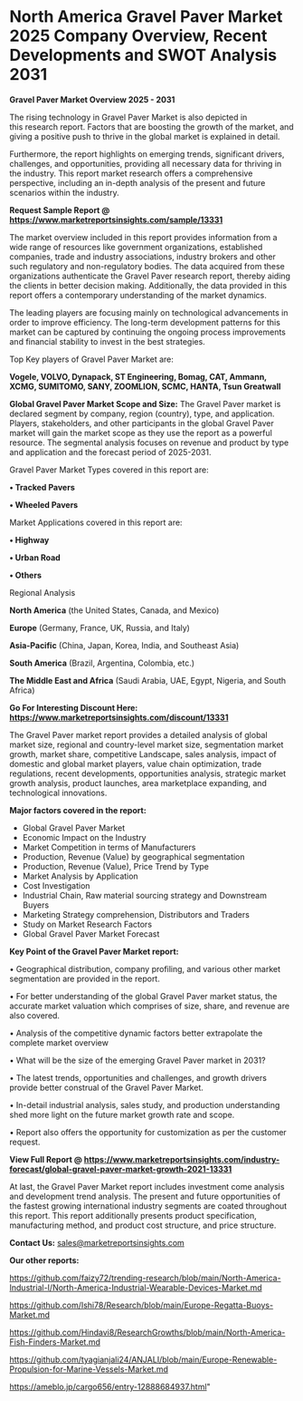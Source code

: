 # North America Gravel Paver Market 2025 Company Overview, Recent Developments and SWOT Analysis 2031

<Strong> Gravel Paver Market Overview 2025 - 2031</strong>

The rising technology in Gravel Paver Market is also depicted in this research report. Factors that are boosting the growth of the market, and giving a positive push to thrive in the global market is explained in detail.

Furthermore, the report highlights on emerging trends, significant drivers, challenges, and opportunities, providing all necessary data for thriving in the industry. This report market research offers a comprehensive perspective, including an in-depth analysis of the present and future scenarios within the industry.

<strong>Request Sample Report @ <a href=https://www.marketreportsinsights.com/sample/13331>https://www.marketreportsinsights.com/sample/13331</a></strong>

The market overview included in this report provides information from a wide range of resources like government organizations, established companies, trade and industry associations, industry brokers and other such regulatory and non-regulatory bodies. The data acquired from these organizations authenticate the Gravel Paver research report, thereby aiding the clients in better decision making. Additionally, the data provided in this report offers a contemporary understanding of the market dynamics.

The leading players are focusing mainly on technological advancements in order to improve efficiency. The long-term development patterns for this market can be captured by continuing the ongoing process improvements and financial stability to invest in the best strategies.

Top Key players of Gravel Paver Market are:

<strong>Vogele, VOLVO, Dynapack, ST Engineering, Bomag, CAT, Ammann, XCMG, SUMITOMO, SANY, ZOOMLION, SCMC, HANTA, Tsun Greatwall</strong>

<strong><b>Global Gravel Paver Market Scope and Size:</b></strong>
The Gravel Paver market is declared segment by company, region (country), type, and application. Players, stakeholders, and other participants in the global Gravel Paver market will gain the market scope as they use the report as a powerful resource. The segmental analysis focuses on revenue and product by type and application and the forecast period of 2025-2031.

Gravel Paver Market Types covered in this report are:

<strong>• Tracked Pavers

• Wheeled Pavers</strong>

Market Applications covered in this report are:

<strong>• Highway

• Urban Road

• Others</strong> 

Regional Analysis

<strong>North America</strong> (the United States, Canada, and Mexico)

<strong>Europe</strong> (Germany, France, UK, Russia, and Italy)

<strong>Asia-Pacific</strong> (China, Japan, Korea, India, and Southeast Asia)

<strong>South America</strong> (Brazil, Argentina, Colombia, etc.)

<strong>The Middle East and Africa</strong> (Saudi Arabia, UAE, Egypt, Nigeria, and South Africa)

<strong>Go For Interesting Discount Here: <a href=https://www.marketreportsinsights.com/discount/13331>https://www.marketreportsinsights.com/discount/13331</a></strong>

The Gravel Paver market report provides a detailed analysis of global market size, regional and country-level market size, segmentation market growth, market share, competitive Landscape, sales analysis, impact of domestic and global market players, value chain optimization, trade regulations, recent developments, opportunities analysis, strategic market growth analysis, product launches, area marketplace expanding, and technological innovations.

<strong><b>Major factors covered in the report:</b></strong>
<ul>
  <li>Global Gravel Paver Market </li>
  <li>Economic Impact on the Industry</li>
  <li>Market Competition in terms of Manufacturers</li>
  <li>Production, Revenue (Value) by geographical segmentation</li>
  <li>Production, Revenue (Value), Price Trend by Type</li>
  <li>Market Analysis by Application</li>
  <li>Cost Investigation</li>
  <li>Industrial Chain, Raw material sourcing strategy and Downstream Buyers</li>
  <li>Marketing Strategy comprehension, Distributors and Traders</li>
  <li>Study on Market Research Factors</li>
  <li>Global Gravel Paver Market Forecast</li>
</ul>

<strong><b>Key Point of the Gravel Paver Market report:</b></strong>

• Geographical distribution, company profiling, and various other market segmentation are provided in the report.

• For better understanding of the global Gravel Paver market status, the accurate market valuation which comprises of size, share, and revenue are also covered.

• Analysis of the competitive dynamic factors better extrapolate the complete market overview

• What will be the size of the emerging Gravel Paver market in 2031?

• The latest trends, opportunities and challenges, and growth drivers provide better construal of the Gravel Paver Market.

• In-detail industrial analysis, sales study, and production understanding shed more light on the future market growth rate and scope.

• Report also offers the opportunity for customization as per the customer request.

<strong><b>View Full Report @ <a href=https://www.marketreportsinsights.com/industry-forecast/global-gravel-paver-market-growth-2021-13331>https://www.marketreportsinsights.com/industry-forecast/global-gravel-paver-market-growth-2021-13331</a></b></strong>


At last, the Gravel Paver Market report includes investment come analysis and development trend analysis. The present and future opportunities of the fastest growing international industry segments are coated throughout this report. This report additionally presents product specification, manufacturing method, and product cost structure, and price structure.

<strong>Contact Us:</strong>
sales@marketreportsinsights.com

<strong>Our other reports:</strong>

<a href=https://github.com/faizy72/trending-research/blob/main/North-America-Industrial-I/North-America-Industrial-Wearable-Devices-Market.md>https://github.com/faizy72/trending-research/blob/main/North-America-Industrial-I/North-America-Industrial-Wearable-Devices-Market.md</a>

<a href=https://github.com/Ishi78/Research/blob/main/Europe-Regatta-Buoys-Market.md>https://github.com/Ishi78/Research/blob/main/Europe-Regatta-Buoys-Market.md</a>

<a href=https://github.com/Hindavi8/ResearchGrowths/blob/main/North-America-Fish-Finders-Market.md>https://github.com/Hindavi8/ResearchGrowths/blob/main/North-America-Fish-Finders-Market.md</a>

<a href=https://github.com/tyagianjali24/ANJALI/blob/main/Europe-Renewable-Propulsion-for-Marine-Vessels-Market.md>https://github.com/tyagianjali24/ANJALI/blob/main/Europe-Renewable-Propulsion-for-Marine-Vessels-Market.md</a>

<a href=https://ameblo.jp/cargo656/entry-12888684937.html>https://ameblo.jp/cargo656/entry-12888684937.html</a>"
